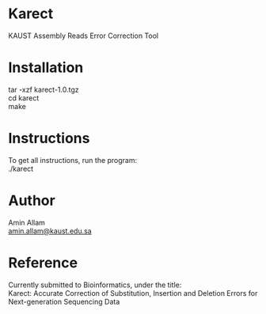 Karect
======

KAUST Assembly Reads Error Correction Tool  

Installation
============

tar -xzf karect-1.0.tgz  
cd karect  
make  

Instructions
============

To get all instructions, run the program:  
./karect  

Author
======

Amin Allam  
amin.allam@kaust.edu.sa  

Reference
=========

Currently submitted to Bioinformatics, under the title:  
Karect: Accurate Correction of Substitution, Insertion and Deletion Errors for Next-generation Sequencing Data
